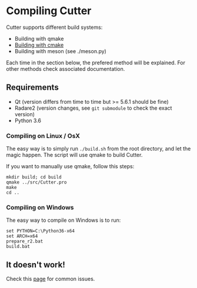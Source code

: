 # Compiling Cutter

Cutter supports different build systems:

* Building with qmake
* [Building with cmake](https://github.com/radareorg/cutter/blob/master/docs/Compiling-with-CMake.md)
* Building with meson (see ./meson.py)

Each time in the section below, the prefered method will be explained. For other methods check associated documentation.

## Requirements

* Qt (version differs from time to time but >= 5.6.1 should be fine)
* Radare2 (version changes, see `git submodule` to check the exact version)
* Python 3.6

### Compiling on Linux / OsX

The easy way is to simply run `./build.sh` from the root directory, and let the magic happen. The script will use qmake to build Cutter.

If you want to manually use qmake, follow this steps:
```
mkdir build; cd build
qmake ../src/Cutter.pro
make
cd ..
```

### Compiling on Windows

The easy way to compile on Windows is to run:

```
set PYTHON=C:\Python36-x64
set ARCH=x64
prepare_r2.bat
build.bat
```

## It doesn't work!

Check this [page](https://github.com/radareorg/cutter/blob/master/docs/Common-errors.md) for common issues.
